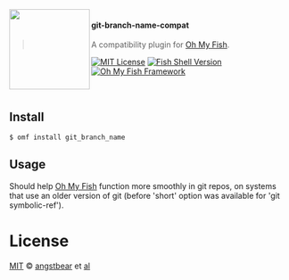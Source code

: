 <img src="https://cdn.rawgit.com/oh-my-fish/oh-my-fish/e4f1c2e0219a17e2c748b824004c8d0b38055c16/docs/logo.svg" align="left" width="144px" height="144px"/>

#### git-branch-name-compat
> A compatibility plugin for [Oh My Fish][omf-link]. 

[![MIT License](https://img.shields.io/badge/license-MIT-007EC7.svg?style=flat-square)](/LICENSE)
[![Fish Shell Version](https://img.shields.io/badge/fish-v2.2.0-007EC7.svg?style=flat-square)](http://fishshell.com)
[![Oh My Fish Framework](https://img.shields.io/badge/Oh%20My%20Fish-Framework-007EC7.svg?style=flat-square)](https://www.github.com/oh-my-fish/oh-my-fish)

<br/>

## Install

```fish
$ omf install git_branch_name
```


## Usage

Should help [Oh My Fish][omf-link] function more smoothly in git repos, on systems that use an older version of git (before 'short' option was available for 'git symbolic-ref').


# License

[MIT][mit] © [angstbear][author] et [al][contributors]


[mit]:            http://opensource.org/licenses/MIT
[author]:         http://github.com/angstbear
[contributors]:   https://github.com/angstbear/pkg-git_branch_name/graphs/contributors
[omf-link]:       https://www.github.com/oh-my-fish/oh-my-fish

[license-badge]:  https://img.shields.io/badge/license-MIT-007EC7.svg?style=flat-square
